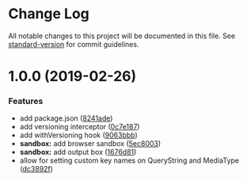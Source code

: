 # Change Log

All notable changes to this project will be documented in this file. See [standard-version](https://github.com/conventional-changelog/standard-version) for commit guidelines.

# 1.0.0 (2019-02-26)


### Features

* add package.json ([8241ade](https://github.com/Weffe/axios-api-versioning/commit/8241ade))
* add versioning interceptor ([0c7e187](https://github.com/Weffe/axios-api-versioning/commit/0c7e187))
* add withVersioning hook ([9063bbb](https://github.com/Weffe/axios-api-versioning/commit/9063bbb))
* **sandbox:** add browser sandbox ([5ec8003](https://github.com/Weffe/axios-api-versioning/commit/5ec8003))
* **sandbox:** add output box ([1676d81](https://github.com/Weffe/axios-api-versioning/commit/1676d81))
* allow for setting custom key names on QueryString and MediaType ([dc3892f](https://github.com/Weffe/axios-api-versioning/commit/dc3892f))
